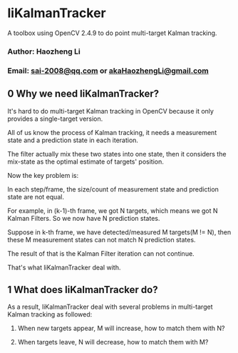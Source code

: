 # liKalmanTracker
A toolbox using OpenCV 2.4.9 to do point multi-target Kalman tracking.

### Author: Haozheng Li
### Email: sai-2008@qq.com or akaHaozhengLi@gmail.com

## 0 Why we need liKalmanTracker?
It's hard to do multi-target Kalman tracking in OpenCV because it only provides a single-target version.

All of us know the process of Kalman tracking, it needs a measurement state and a prediction state in each iteration.

The filter actually mix these two states into one state, then it considers the mix-state as the optimal estimate of targets' position.

Now the key problem is:

In each step/frame, the size/count of measurement state and prediction state are not equal.

For example, in (k-1)-th frame, we got N targets, which means we got N Kalman Filters. So we now have N prediction states.

Suppose in k-th frame, we have detected/measured M targets(M != N), then these M measurement states can not match N prediction states.

The result of that is the Kalman Filter iteration can not continue.

That's what liKalmanTracker deal with.

## 1 What does liKalmanTracker do?
As a result, liKalmanTracker deal with several problems in multi-target Kalman tracking as followed:

1) When new targets appear, M will increase, how to match them with N?

2) When targets leave, N will decrease, how to match them with M?


